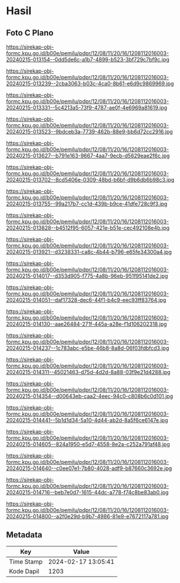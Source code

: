 # Hasil

## Foto C Plano

https://sirekap-obj-formc.kpu.go.id/b00e/pemilu/pdpr/12/08/11/20/16/1208112016003-20240215-013154--0dd5de6c-a1b7-4899-b523-3bf729c7bf9c.jpg

https://sirekap-obj-formc.kpu.go.id/b00e/pemilu/pdpr/12/08/11/20/16/1208112016003-20240215-013239--2cba3063-b03c-4ca0-8b61-e6d9c9869969.jpg

https://sirekap-obj-formc.kpu.go.id/b00e/pemilu/pdpr/12/08/11/20/16/1208112016003-20240215-013331--5c4213a5-73f9-4787-ae0f-4e6969a81619.jpg

https://sirekap-obj-formc.kpu.go.id/b00e/pemilu/pdpr/12/08/11/20/16/1208112016003-20240215-013523--9bdceb3a-7739-462b-88e9-bb6d72cc2916.jpg

https://sirekap-obj-formc.kpu.go.id/b00e/pemilu/pdpr/12/08/11/20/16/1208112016003-20240215-013627--b791e163-9667-4aa7-9ecb-d5629eae2f6c.jpg

https://sirekap-obj-formc.kpu.go.id/b00e/pemilu/pdpr/12/08/11/20/16/1208112016003-20240215-013702--8cd5406e-0309-48bd-b6bf-d9b6db6b98c3.jpg

https://sirekap-obj-formc.kpu.go.id/b00e/pemilu/pdpr/12/08/11/20/16/1208112016003-20240215-013755--99a217b7-cc1d-439b-b9ce-41dfe728c9f3.jpg

https://sirekap-obj-formc.kpu.go.id/b00e/pemilu/pdpr/12/08/11/20/16/1208112016003-20240215-013828--b4512f95-6057-421e-b51e-cec492108e4b.jpg

https://sirekap-obj-formc.kpu.go.id/b00e/pemilu/pdpr/12/08/11/20/16/1208112016003-20240215-013921--d3238331-ca8c-4b44-b796-e65fe34300a4.jpg

https://sirekap-obj-formc.kpu.go.id/b00e/pemilu/pdpr/12/08/11/20/16/1208112016003-20240215-014017--d353d905-f775-4a8b-96eb-951f95141de2.jpg

https://sirekap-obj-formc.kpu.go.id/b00e/pemilu/pdpr/12/08/11/20/16/1208112016003-20240215-014051--daf17328-dec6-44f1-b4c9-eec93ff83764.jpg

https://sirekap-obj-formc.kpu.go.id/b00e/pemilu/pdpr/12/08/11/20/16/1208112016003-20240215-014130--aae26484-271f-445a-a28e-f1d106202318.jpg

https://sirekap-obj-formc.kpu.go.id/b00e/pemilu/pdpr/12/08/11/20/16/1208112016003-20240215-014237--1c783abc-e5be-46b8-8a8d-06f03fdbfcd3.jpg

https://sirekap-obj-formc.kpu.go.id/b00e/pemilu/pdpr/12/08/11/20/16/1208112016003-20240215-014311--45021463-d75d-4d2d-8a88-03f9e21d4288.jpg

https://sirekap-obj-formc.kpu.go.id/b00e/pemilu/pdpr/12/08/11/20/16/1208112016003-20240215-014354--d00643eb-caa2-4eec-94c0-c808b6c0d101.jpg

https://sirekap-obj-formc.kpu.go.id/b00e/pemilu/pdpr/12/08/11/20/16/1208112016003-20240215-014441--5b1d1d34-5a10-4d44-ab2d-8a5f6ce6147e.jpg

https://sirekap-obj-formc.kpu.go.id/b00e/pemilu/pdpr/12/08/11/20/16/1208112016003-20240215-014605--824a1950-e5d7-4558-8e2a-c252a791af48.jpg

https://sirekap-obj-formc.kpu.go.id/b00e/pemilu/pdpr/12/08/11/20/16/1208112016003-20240215-014640--c0ee07e1-7b80-4028-adf9-b87660c3692e.jpg

https://sirekap-obj-formc.kpu.go.id/b00e/pemilu/pdpr/12/08/11/20/16/1208112016003-20240215-014716--beb7e0d7-1615-44dc-a778-f74c8be83ab0.jpg

https://sirekap-obj-formc.kpu.go.id/b00e/pemilu/pdpr/12/08/11/20/16/1208112016003-20240215-014800--a2f0e29d-b9b7-4986-81e9-e7672117a781.jpg


## Metadata

| Key        | Value               |
| ---------- | ------------------- |
| Time Stamp | 2024-02-17 13:05:41 |
| Kode Dapil | 1203                |



